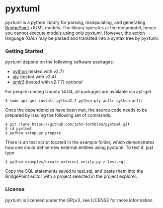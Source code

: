 pyxtuml
========
pyxtuml is a python library for parsing, manipulating, and generating [BridgePoint](https://www.xtuml.org) xtUML models. The library operates at the metamodel, hence you cannot execute models using only pyxtuml. However, the action language (OAL) may be parsed and tranlated into a syntax tree by pyxtuml.

### Getting Started
pyxtuml depend on the following software packages:
* [python](http://python.org) (tested with v2.7)
* [ply](http://www.dabeaz.com/ply) (tested with v3.4)
* [antlr2](http://www.antlr2.org) (tested with v2.7.7) _optional_

For people running Ubuntu 14.04, all packages are available via apt-get.
```
$ sudo apt-get install python2.7 python-ply antlr python-antlr
```

Once the dependencies have been met, the source code needs to be prepared by issuing the following set of commands.
```
$ git clone https://github.com/john-tornblom/pyxtuml.git
$ cd pyxtuml
$ python setup.py prepare
```

There is an test script located in the example folder, which demonstrates how one could define new external entities using pyxtuml. To test it, just type
```
$ python examples/create_external_entity.py > test.sql
```

Copy the SQL statements saved to test.sql, and paste them into the BridgePoint editor with a project selected in the project explorer.

### License
pyxtuml is licensed under the GPLv3, see LICENSE for more information.
